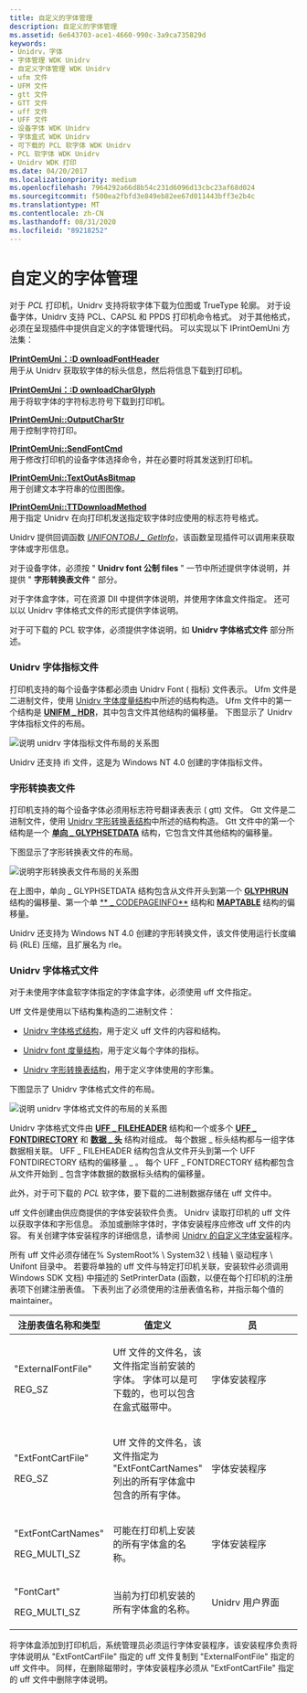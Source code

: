 ```yaml
---
title: 自定义的字体管理
description: 自定义的字体管理
ms.assetid: 6e643703-ace1-4660-990c-3a9ca735829d
keywords:
- Unidrv，字体
- 字体管理 WDK Unidrv
- 自定义字体管理 WDK Unidrv
- ufm 文件
- UFM 文件
- gtt 文件
- GTT 文件
- uff 文件
- UFF 文件
- 设备字体 WDK Unidrv
- 字体盒式 WDK Unidrv
- 可下载的 PCL 软字体 WDK Unidrv
- PCL 软字体 WDK Unidrv
- Unidrv WDK 打印
ms.date: 04/20/2017
ms.localizationpriority: medium
ms.openlocfilehash: 7964292a66d8b54c231d6096d13cbc23af68d024
ms.sourcegitcommit: f500ea2fbfd3e849eb82ee67d011443bff3e2b4c
ms.translationtype: MT
ms.contentlocale: zh-CN
ms.lasthandoff: 08/31/2020
ms.locfileid: "89218252"
---
```

# <a name="customized-font-management"></a>自定义的字体管理





对于 *PCL* 打印机，Unidrv 支持将软字体下载为位图或 TrueType 轮廓。 对于设备字体，Unidrv 支持 PCL、CAPSL 和 PPDS 打印机命令格式。 对于其他格式，必须在呈现插件中提供自定义的字体管理代码。 可以实现以下 IPrintOemUni 方法集：

<a href="" id="iprintoemuni--downloadfontheader"></a>[**IPrintOemUni：:D ownloadFontHeader**](/windows-hardware/drivers/ddi/prcomoem/nf-prcomoem-iprintoemuni-downloadfontheader)  
用于从 Unidrv 获取软字体的标头信息，然后将信息下载到打印机。

<a href="" id="iprintoemuni--downloadcharglyph"></a>[**IPrintOemUni：:D ownloadCharGlyph**](/windows-hardware/drivers/ddi/prcomoem/nf-prcomoem-iprintoemuni-downloadcharglyph)  
用于将软字体的字符标志符号下载到打印机。

<a href="" id="iprintoemuni--outputcharstr"></a>[**IPrintOemUni::OutputCharStr**](/windows-hardware/drivers/ddi/prcomoem/nf-prcomoem-iprintoemuni-outputcharstr)  
用于控制字符打印。

<a href="" id="iprintoemuni--sendfontcmd"></a>[**IPrintOemUni::SendFontCmd**](/windows-hardware/drivers/ddi/prcomoem/nf-prcomoem-iprintoemuni-sendfontcmd)  
用于修改打印机的设备字体选择命令，并在必要时将其发送到打印机。

<a href="" id="iprintoemuni--textoutasbitmap"></a>[**IPrintOemUni::TextOutAsBitmap**](/windows-hardware/drivers/ddi/prcomoem/nf-prcomoem-iprintoemuni-textoutasbitmap)  
用于创建文本字符串的位图图像。

<a href="" id="iprintoemuni--ttdownloadmethod"></a>[**IPrintOemUni::TTDownloadMethod**](/windows-hardware/drivers/ddi/prcomoem/nf-prcomoem-iprintoemuni-ttdownloadmethod)  
用于指定 Unidrv 在向打印机发送指定软字体时应使用的标志符号格式。

Unidrv 提供回调函数 [*UNIFONTOBJ \_ GetInfo*](/windows-hardware/drivers/ddi/printoem/nc-printoem-pfngetinfo)，该函数呈现插件可以调用来获取字体或字形信息。

对于设备字体，必须按 " **Unidrv font 公制 files** " 一节中所述提供字体说明，并提供 " **字形转换表文件** " 部分。

对于字体盒字体，可在资源 Dll 中提供字体说明，并使用字体盒文件指定。 还可以以 Unidrv 字体格式文件的形式提供字体说明。

对于可下载的 PCL 软字体，必须提供字体说明，如 **Unidrv 字体格式文件** 部分所述。

### <a name="unidrv-font-metrics-files"></a><a href="" id="ddk-unidrv-font-metrics-files-gg"></a>Unidrv 字体指标文件

打印机支持的每个设备字体都必须由 Unidrv Font ( 指标) 文件表示。 Ufm 文件是二进制文件，使用 [Unidrv 字体度量结构](/windows-hardware/drivers/ddi/_print/index)中所述的结构构造。 Ufm 文件中的第一个结构是 [**UNIFM \_ HDR**](/windows-hardware/drivers/ddi/prntfont/ns-prntfont-_unifm_hdr)，其中包含文件其他结构的偏移量。 下图显示了 Unidrv 字体指标文件的布局。

![说明 unidrv 字体指标文件布局的关系图](images/ufm.png)

Unidrv 还支持 ifi 文件，这是为 Windows NT 4.0 创建的字体指标文件。

### <a name="glyph-translation-table-files"></a><a href="" id="ddk-glyph-translation-table-files-gg"></a>字形转换表文件

打印机支持的每个设备字体必须用标志符号翻译表表示 ( gtt) 文件。 Gtt 文件是二进制文件，使用 [Unidrv 字形转换表结构](/windows-hardware/drivers/ddi/_print/index)中所述的结构构造。 Gtt 文件中的第一个结构是一个 [**单向 \_ GLYPHSETDATA**](/windows-hardware/drivers/ddi/prntfont/ns-prntfont-_uni_glyphsetdata) 结构，它包含文件其他结构的偏移量。

下图显示了字形转换表文件的布局。

![说明字形转换表文件布局的关系图](images/gtt.png)

在上图中，单向 \_ GLYPHSETDATA 结构包含从文件开头到第一个 [**GLYPHRUN**](/windows-hardware/drivers/ddi/prntfont/ns-prntfont-_glyphrun) 结构的偏移量、第一个单 [** \_ CODEPAGEINFO**](/windows-hardware/drivers/ddi/prntfont/ns-prntfont-_uni_codepageinfo) 结构和 [**MAPTABLE**](/windows-hardware/drivers/ddi/prntfont/ns-prntfont-_maptable) 结构的偏移量。

Unidrv 还支持为 Windows NT 4.0 创建的字形转换文件，该文件使用运行长度编码 (RLE) 压缩，且扩展名为 rle。

### <a name="unidrv-font-format-files"></a><a href="" id="ddk-unidrv-font-format-files-gg"></a>Unidrv 字体格式文件

对于未使用字体盒软字体指定的字体盒字体，必须使用 uff 文件指定。

Uff 文件是使用以下结构集构造的二进制文件：

-   [Unidrv 字体格式结构](/windows-hardware/drivers/ddi/_print/index)，用于定义 uff 文件的内容和结构。

-   [Unidrv font 度量结构](/windows-hardware/drivers/ddi/_print/index)，用于定义每个字体的指标。

-   [Unidrv 字形转换表结构](/windows-hardware/drivers/ddi/_print/index)，用于定义字体使用的字形集。

下图显示了 Unidrv 字体格式文件的布局。

![说明 unidrv 字体格式文件的布局的关系图](images/uff.png)

Unidrv 字体格式文件由 [**UFF \_ FILEHEADER**](/windows-hardware/drivers/ddi/prntfont/ns-prntfont-_uff_fileheader) 结构和一个或多个 [**UFF \_ FONTDIRECTORY**](/windows-hardware/drivers/ddi/prntfont/ns-prntfont-_uff_fontdirectory) 和 [**数据 \_ 头**](/windows-hardware/drivers/ddi/prntfont/ns-prntfont-_data_header) 结构对组成。 每个数据 \_ 标头结构都与一组字体数据相关联。 UFF \_ FILEHEADER 结构包含从文件开头到第一个 UFF FONTDIRECTORY 结构的偏移量 \_ 。 每个 UFF \_ FONTDRECTORY 结构都包含从文件开始到 \_ 包含字体数据的数据标头结构的偏移量。

此外，对于可下载的 *PCL* 软字体，要下载的二进制数据存储在 uff 文件中。

uff 文件创建由供应商提供的字体安装软件负责。 Unidrv 读取打印机的 uff 文件以获取字体和字形信息。 添加或删除字体时，字体安装程序应修改 uff 文件的内容。 有关创建字体安装程序的详细信息，请参阅 [Unidrv 的自定义字体安装](customized-font-installers-for-unidrv.md)程序。

所有 uff 文件必须存储在% SystemRoot% \\ System32 \\ 线轴 \\ 驱动程序 \\ Unifont 目录中。 若要将单独的 uff 文件与特定打印机关联，安装软件必须调用 Windows SDK 文档) 中描述的 SetPrinterData (函数，以便在每个打印机的注册表项下创建注册表值。 下表列出了必须使用的注册表值名称，并指示每个值的 maintainer。

<table>
<colgroup>
<col width="33%" />
<col width="33%" />
<col width="33%" />
</colgroup>
<thead>
<tr class="header">
<th>注册表值名称和类型</th>
<th>值定义</th>
<th>员</th>
</tr>
</thead>
<tbody>
<tr class="odd">
<td><p>"ExternalFontFile"</p>
<p>REG_SZ</p></td>
<td><p>Uff 文件的文件名，该文件指定当前安装的字体。 字体可以是可下载的，也可以包含在盒式磁带中。</p></td>
<td><p>字体安装程序</p></td>
</tr>
<tr class="even">
<td><p>"ExtFontCartFile"</p>
<p>REG_SZ</p></td>
<td><p>Uff 文件的文件名，该文件指定为 "ExtFontCartNames" 列出的所有字体盒中包含的所有字体。</p></td>
<td><p>字体安装程序</p></td>
</tr>
<tr class="odd">
<td><p>"ExtFontCartNames"</p>
<p>REG_MULTI_SZ</p></td>
<td><p>可能在打印机上安装的所有字体盒的名称。</p></td>
<td><p>字体安装程序</p></td>
</tr>
<tr class="even">
<td><p>"FontCart"</p>
<p>REG_MULTI_SZ</p></td>
<td><p>当前为打印机安装的所有字体盒的名称。</p></td>
<td><p>Unidrv 用户界面</p></td>
</tr>
</tbody>
</table>

 

将字体盒添加到打印机后，系统管理员必须运行字体安装程序，该安装程序负责将字体说明从 "ExtFontCartFile" 指定的 uff 文件复制到 "ExternalFontFile" 指定的 uff 文件中。 同样，在删除磁带时，字体安装程序必须从 "ExtFontCartFile" 指定的 uff 文件中删除字体说明。

 

